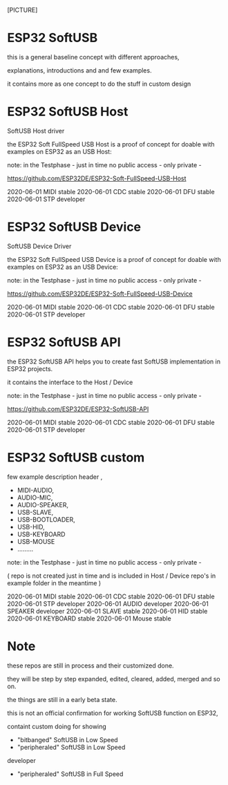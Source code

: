 [PICTURE]


# ESP32 SoftUSB
this is a general baseline concept with different approaches, 

explanations, introductions and and few examples.

it contains more as one concept to do the stuff in custom design


# ESP32 SoftUSB Host
SoftUSB Host driver

the ESP32 Soft FullSpeed USB Host is a proof of concept for doable with examples on ESP32 as an USB Host:

note: in the Testphase - just in time no public access - only private -

https://github.com/ESP32DE/ESP32-Soft-FullSpeed-USB-Host

2020-06-01 MIDI stable 
2020-06-01 CDC stable 
2020-06-01 DFU stable 
2020-06-01 STP developer 

# ESP32 SoftUSB Device
SoftUSB Device Driver

the ESP32 Soft FullSpeed USB Device is a proof of concept for doable with examples on ESP32 as an USB Device:

note: in the Testphase - just in time no public access - only private -

https://github.com/ESP32DE/ESP32-Soft-FullSpeed-USB-Device

2020-06-01 MIDI stable
2020-06-01 CDC stable
2020-06-01 DFU stable
2020-06-01 STP developer

# ESP32 SoftUSB API
the ESP32 SoftUSB API helps you to create fast SoftUSB implementation in ESP32 projects.

it contains the interface to the Host /  Device

note: in the Testphase - just in time no public access - only private -

https://github.com/ESP32DE/ESP32-SoftUSB-API

2020-06-01 MIDI stable
2020-06-01 CDC stable
2020-06-01 DFU stable
2020-06-01 STP developer


# ESP32 SoftUSB custom
few example description header , 

- MIDI-AUDIO, 
- AUDIO-MIC, 
- AUDIO-SPEAKER, 
- USB-SLAVE, 
- USB-BOOTLOADER, 
- USB-HID,
- USB-KEYBOARD
- USB-MOUSE
- .........

note: in the Testphase - just in time no public access - only private -

( repo is not created just in time and is included in Host / Device repo's in example folder in the meantime )

2020-06-01 MIDI stable
2020-06-01 CDC stable
2020-06-01 DFU stable
2020-06-01 STP developer
2020-06-01 AUDIO developer
2020-06-01 SPEAKER developer
2020-06-01 SLAVE stable
2020-06-01 HID stable
2020-06-01 KEYBOARD stable
2020-06-01 Mouse stable



# Note

these repos are still in process and their customized done.

they will be step by step expanded, edited, cleared, added, merged and so on.

the things are still in a early beta state.

this is not an official confirmation for working SoftUSB function on ESP32,

containt custom doing for showing 

- "bitbanged" SoftUSB in Low Speed 
- "peripheraled" SoftUSB in Low Speed

developer 
- "peripheraled" SoftUSB in Full Speed

